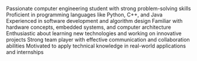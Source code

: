 Passionate computer engineering student with strong problem-solving skills
Proficient in programming languages like Python, C++, and Java
Experienced in software development and algorithm design
Familiar with hardware concepts, embedded systems, and computer architecture
Enthusiastic about learning new technologies and working on innovative projects
Strong team player with effective communication and collaboration abilities
Motivated to apply technical knowledge in real-world applications and internships
